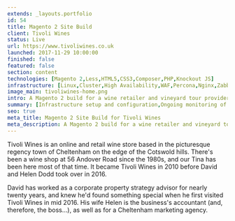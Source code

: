 ```yaml
---
extends: _layouts.portfolio
id: 54
title: Magento 2 Site Build
client: Tivoli Wines
status: Live
url: https://www.tivoliwines.co.uk
launched: 2017-11-29 10:00:00
finished: false
featured: false
section: content
technologies: [Magento 2,Less,HTML5,CSS3,Composer,PHP,Knockout JS]
infrastructure: [Linux,Cluster,High Availability,WAF,Percona,Nginx,Zabbix,Redis,Elasticsearch,Google Cloud]
image_main: tivoliwines-home.png
intro: A Magento 2 build for a wine retailer and vineyard tour provider.
summary: [Infrastructure setup and configuration,Ongoing monitoring of the solution,Support and update planning,Module suggestion to improve sales and user experience,Security service setup and configuration]
seo: true
meta_title: Magento 2 Site Build for Tivoli Wines
meta_description: A Magento 2 build for a wine retailer and vineyard tour provider.
---
```


Tivoli Wines is an online and retail wine store based in the picturesque regency town of Cheltenham on the edge of the Cotswold hills. There's been a wine shop at 56 Andover Road since the 1980s, and our Tina has been here most of that time. It became Tivoli Wines in 2010 before David and Helen Dodd took over in 2016.

David has worked as a corporate property strategy advisor for nearly twenty years, and knew he'd found something special when he first visited Tivoli Wines in mid 2016. His wife Helen is the business's accountant (and, therefore, the boss...), as well as for a Cheltenham marketing agency. 